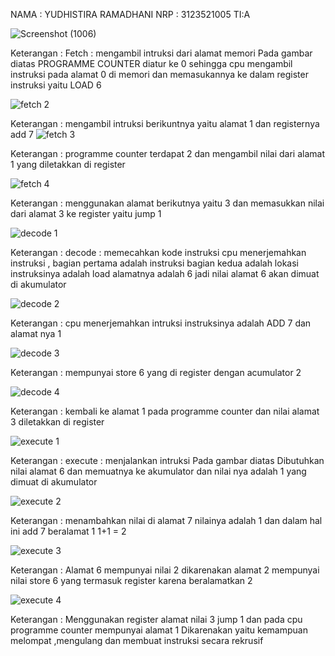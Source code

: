 NAMA : YUDHISTIRA RAMADHANI
NRP : 3123521005
TI:A

![Screenshot (1006)](https://github.com/YudhistiraRamadhani/SysOp24-3123521005/assets/154694700/21abe68c-c9e0-4579-84d4-1fb2e736cab8)

Keterangan :
Fetch : mengambil intruksi dari alamat memori
Pada gambar diatas PROGRAMME COUNTER diatur ke 0 sehingga cpu mengambil instruksi pada alamat 0 di memori dan memasukannya ke dalam register instruksi yaitu LOAD 6

![fetch 2](https://github.com/YudhistiraRamadhani/SysOp24-3123521005/assets/154694700/38c91238-67ca-457d-8f1d-8c168d344c07)

Keterangan : mengambil intruksi berikuntnya yaitu alamat 1 dan registernya add 7
![fetch 3](https://github.com/YudhistiraRamadhani/SysOp24-3123521005/assets/154694700/ab10aae1-0c01-433b-b8c3-2aed2d253ca0)

Keterangan : programme counter terdapat 2 dan mengambil nilai dari alamat 1 yang diletakkan di register

![fetch 4](https://github.com/YudhistiraRamadhani/SysOp24-3123521005/assets/154694700/ce612325-6e53-4b6e-9844-22bfa6cd74f4)

Keterangan : menggunakan alamat berikutnya yaitu 3 dan memasukkan nilai dari alamat 3 ke register yaitu jump 1

![decode 1](https://github.com/YudhistiraRamadhani/SysOp24-3123521005/assets/154694700/28854eaf-6dbd-42f1-af0f-8975ea0b6f41)

Keterangan : decode : memecahkan kode instruksi
cpu menerjemahkan instruksi , bagian pertama adalah instruksi bagian kedua adalah lokasi
instruksinya adalah load alamatnya adalah 6 jadi nilai alamat 6 akan dimuat di akumulator

![decode 2](https://github.com/YudhistiraRamadhani/SysOp24-3123521005/assets/154694700/27051dde-eebb-42fe-8644-860b8b7b8e5f)

Keterangan : cpu menerjemahkan intruksi instruksinya adalah ADD 7 dan alamat nya 1

![decode 3](https://github.com/YudhistiraRamadhani/SysOp24-3123521005/assets/154694700/7798c847-f299-405f-b01a-9cb0e7ad5dde)

Keterangan : mempunyai store 6 yang di register dengan acumulator 2


![decode 4](https://github.com/YudhistiraRamadhani/SysOp24-3123521005/assets/154694700/e0938b0a-c781-4194-876d-7d93424975bd)

Keterangan : kembali ke alamat 1 pada programme counter dan nilai alamat 3 diletakkan di register


![execute 1](https://github.com/YudhistiraRamadhani/SysOp24-3123521005/assets/154694700/447779f0-9531-4871-b2fd-82136cd4d5ff)

Keterangan : execute : menjalankan intruksi
Pada gambar diatas Dibutuhkan nilai alamat 6 dan memuatnya ke akumulator dan nilai nya adalah 1 yang dimuat di akumulator

![execute 2](https://github.com/YudhistiraRamadhani/SysOp24-3123521005/assets/154694700/a6d3e6fa-14ce-40eb-947b-e5336239e3ac)

Keterangan : menambahkan nilai di alamat 7 nilainya adalah 1 dan dalam hal ini add 7 beralamat 1
1+1 = 2



![execute 3](https://github.com/YudhistiraRamadhani/SysOp24-3123521005/assets/154694700/79421840-1ffa-42ad-88fa-5cf8845fadb4)

Keterangan :
Alamat 6 mempunyai nilai 2 dikarenakan alamat 2 mempunyai nilai store 6 yang termasuk register karena beralamatkan 2

![execute 4](https://github.com/YudhistiraRamadhani/SysOp24-3123521005/assets/154694700/f6689aa1-1d74-4839-adf7-801b14607f26)

Keterangan :
Menggunakan register alamat nilai 3 jump 1 dan pada cpu programme counter mempunyai alamat 1
Dikarenakan yaitu kemampuan melompat ,mengulang dan membuat instruksi secara rekrusif





